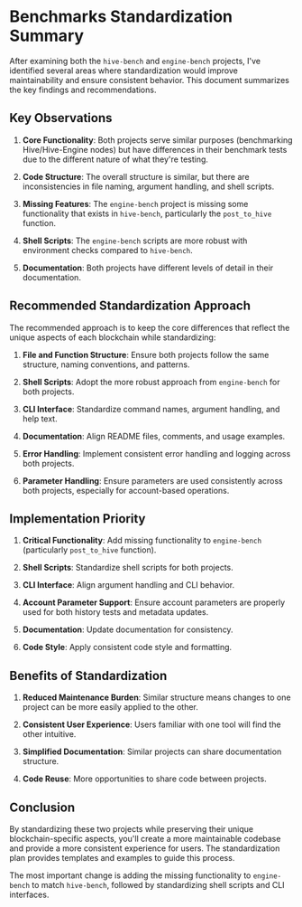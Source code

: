 # Benchmarks Standardization Summary

After examining both the `hive-bench` and `engine-bench` projects, I've identified several areas where standardization would improve maintainability and ensure consistent behavior. This document summarizes the key findings and recommendations.

## Key Observations

1. **Core Functionality**: Both projects serve similar purposes (benchmarking Hive/Hive-Engine nodes) but have differences in their benchmark tests due to the different nature of what they're testing.

2. **Code Structure**: The overall structure is similar, but there are inconsistencies in file naming, argument handling, and shell scripts.

3. **Missing Features**: The `engine-bench` project is missing some functionality that exists in `hive-bench`, particularly the `post_to_hive` function.

4. **Shell Scripts**: The `engine-bench` scripts are more robust with environment checks compared to `hive-bench`.

5. **Documentation**: Both projects have different levels of detail in their documentation.

## Recommended Standardization Approach

The recommended approach is to keep the core differences that reflect the unique aspects of each blockchain while standardizing:

1. **File and Function Structure**: Ensure both projects follow the same structure, naming conventions, and patterns.

2. **Shell Scripts**: Adopt the more robust approach from `engine-bench` for both projects.

3. **CLI Interface**: Standardize command names, argument handling, and help text.

4. **Documentation**: Align README files, comments, and usage examples.

5. **Error Handling**: Implement consistent error handling and logging across both projects.

6. **Parameter Handling**: Ensure parameters are used consistently across both projects, especially for account-based operations.

## Implementation Priority

1. **Critical Functionality**: Add missing functionality to `engine-bench` (particularly `post_to_hive` function).

2. **Shell Scripts**: Standardize shell scripts for both projects.

3. **CLI Interface**: Align argument handling and CLI behavior.

4. **Account Parameter Support**: Ensure account parameters are properly used for both history tests and metadata updates.

5. **Documentation**: Update documentation for consistency.

6. **Code Style**: Apply consistent code style and formatting.

## Benefits of Standardization

1. **Reduced Maintenance Burden**: Similar structure means changes to one project can be more easily applied to the other.

2. **Consistent User Experience**: Users familiar with one tool will find the other intuitive.

3. **Simplified Documentation**: Similar projects can share documentation structure.

4. **Code Reuse**: More opportunities to share code between projects.

## Conclusion

By standardizing these two projects while preserving their unique blockchain-specific aspects, you'll create a more maintainable codebase and provide a more consistent experience for users. The standardization plan provides templates and examples to guide this process.

The most important change is adding the missing functionality to `engine-bench` to match `hive-bench`, followed by standardizing shell scripts and CLI interfaces.

